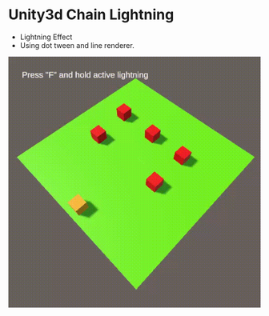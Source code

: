 # Unity3d Chain Lightning

* Lightning Effect
* Using dot tween and line renderer.

![](https://github.com/bedirhanxx/Unity3d_ChainLightning/blob/main/info.gif)

